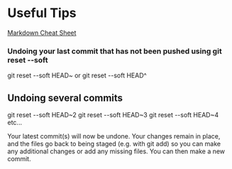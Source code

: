 # Useful Tips

[Markdown Cheat Sheet](https://www.markdownguide.org/cheat-sheet/)

### Undoing your last commit that has not been pushed using git reset --soft

git reset --soft HEAD~
or
git reset --soft HEAD^

## Undoing several commits 

git reset --soft HEAD~2
git reset --soft HEAD~3
git reset --soft HEAD~4
etc...

Your latest commit(s) will now be undone. Your changes remain in place, and the files go back to being staged (e.g. with git add) so you can make any additional changes or add any missing files. You can then make a new commit.